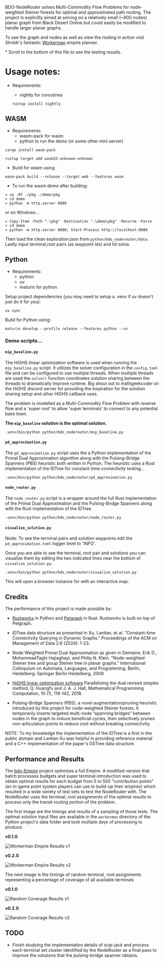 BDO-NodeRouter solves Multi-Commodity Flow Problems for node-weighted Steiner forests
for optimal and approximated path routing. The project is explicitly aimed at
solving on a relatively small (~800 nodes) planar graph from Black Desert Online
but could easily be modified to handle larger planar graphs.

To see the graph and nodes as well as view the routing in action visit Shrddr's
fantastic [Workerman](https://shrddr.github.io/workerman/) empire planner.

\* Scroll to the bottom of this file to see the testing results.

# Usage notes:

- Requirements:
  - nightly for coroutines

  `rustup install nightly`

## WASM

- Requirements:
  - wasm-pack for wasm
  - python to run the demo (or some other mini server)

`cargo install wasm-pack`

`rustup target add wasm32-unknown-unknown`

- Build for wasm using

`wasm-pack build --release --target web --features wasm`

- To run the wasm demo after building:

```
> cp -Rf ./pkg ./demo/pkg
> cd demo
> python -m http.server 8080
```

or on Windows...

```
> Copy-Item -Path ".\pkg" -Destination ".\demo\pkg" -Recurse -Force
> cd demo
> python -m http.server 8080; Start-Process http://localhost:8080
```

Then load the clean exploration.json from `python/bdo_noderouter/data`.
Lastly input terminal,root pairs (as waypoint ids) and hit solve.

## Python

- Requirements:
  - python
  - uv
  - maturin for python

Setup project dependencies (you may need to setup a .venv if uv doesn't just do it for you):

`uv sync`

Build for Python using:

`maturin develop --profile release --features python --uv`

### Demo scripts...

#### `mip_baseline.py`

The HiGHS linear optimization software is used when running the `mip_baseline.py`
script. It utilizes the solver configuration in the `config.toml` file and
can be configured to use multiple threads. When multiple threads are used the
`solve()` function coordinates solution sharing between the threads to dramatically
improve runtime. Big shout out to mathgeekcoder on the HiGHS discord server for
providing the inspiration for the solution sharing setup and other HiGHS callback
uses.

The problem is modelled as a Multi-Commodity Flow Problem with
reverse flow and a 'super root' to allow 'super terminals' to connect to any
potential base town.

**The `mip_baseline` solution is the optimal solution.**

`.venv/bin/python python/bdo_noderouter/mip_baseline.py`

#### `pd_approximation.py`

The `pd_approximation.py` script uses the a Python implementation of the Primal Dual
Approximation algorithm along with the Pulsing-Bridge Spanners (PBS) heuristic
both written in Python. The heuristic uses a Rust implementation of the IDTree
for constant-time connectivity testing...

`.venv/bin/python python/bdo_noderouter/pd_approximation.py`

#### `node_router.py`

The `node_router.py` script is a wrapper around the full Rust implementation
of the Primal Dual Approximation and the Pulsing-Bridge Spanners along with the
Rust implementation of the IDTree.

`.venv/bin/python python/bdo_noderouter/node_router.py`

#### `visualize_solution.py`

Node: To see the terminal pairs and solution waypoints edit the
`pd_approximation.toml` logger level to 'INFO'.

Once you are able to see the terminal, root pair and solutions you can
visualize them by editing the two indicated lines near the bottom of
`visualize_solution.py`.

`.venv/bin/python python/bdo_noderouter/visualize_solution.py`

This will open a browser instance for with an interactive map.

## Credits

The performance of this project is made possible by:

- [Rustworkx](https://github.com/Qiskit/rustworkx) in Python and
  [Petgraph](https://github.com/petgraph/petgraph) in Rust.
  Rustworkx is built on top of Petgraph.

- IDTree data structure as presented in
  Xu, Lantian, et al.
  "Constant-time Connectivity Querying in Dynamic Graphs."
  Proceedings of the ACM on Management of Data 2.6 (2024): 1-23.

- Node Weighted Primal Dual Approximation as given in 
  Demaine, Erik D., MohammadTaghi Hajiaghayi, and Philip N. Klein.
  "Node-weighted Steiner tree and group Steiner tree in planar graphs."
  International Colloquium on Automata, Languages, and Programming.
  Berlin, Heidelberg: Springer Berlin Heidelberg, 2009.

- [HiGHS linear optimization software](https://highs.dev/)
  Parallelizing the dual revised simplex method,
  Q. Huangfu and J. A. J. Hall,
  Mathematical Programming Computation, 10 (1), 119-142, 2018.

- Pulsing-Bridge Spanners (PBS), a novel augmentation/pruning heuristic
introduced by this project for node-weighted Steiner forests. It temporarily
inserts targeted multi-node “spanning bridges” between nodes in the graph to
induce beneficial cycles, then selectively prunes non-articulation points to
reduce cost without breaking connectivity.

NOTE: To my knowledge the implementation of the IDTree is a first in the public
domain and Lantian Xu was helpful in providing reference material and a C++
implementation of the paper's DSTree data structure.

## Performance and Results

The [bdo-Empire](https://github.com/Thell/bdo-empire) project optimizes a full
Empire. A modified version that batch processes budgets and super terminal
introduction was used to obtain optimal results for each budget from 5 to 550
"contribution points" (an in-game point system players can use to build-up their
empires) which resulted in a wide variety of test sets to test the
NodeRouter with. The NodeRouter uses the terminal, root assignments of the
optimal results to process only the transit routing portion of the problem.

The first image are the timings and results of a sampling of those tests.
The optimal solution input files are available in the `workerman` directory
of the Python project's data folder and took multiple days of processing to
produce.


**v0.1.0**


![Workerman Empire Results v1](_workerman_results_v1.png)


**v0.2.0**


![Workerman Empire Results v2](_workerman_results_v2.png)


The next image is the timings of random terminal, root assignments representing
a percentage of coverage of all available terminals


**v0.1.0**


![Random Coverage Results v1](_random_coverage_results_v1.png)


**v0.2.0**


![Random Coverage Results v2](_random_coverage_results_v2.png)


## TODO

- Finish studying the implementation details of scip-jack and process each
  terminal set cluster identified by the NodeRouter as a final pass to improve
  the solutions that the pulsing-bridge spanner obtains.
